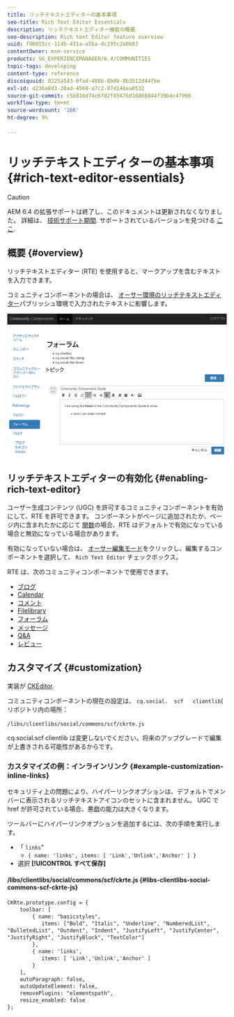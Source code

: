 ```yaml
---
title: リッチテキストエディターの基本事項
seo-title: Rich Text Editor Essentials
description: リッチテキストエディター機能の概要
seo-description: Rich text Editor feature overview
uuid: f96015cc-114b-431a-a5ba-dc195c2a0b83
contentOwner: msm-service
products: SG_EXPERIENCEMANAGER/6.4/COMMUNITIES
topic-tags: developing
content-type: reference
discoiquuid: 0225a543-0fad-488b-8b0b-8b3512d44fbe
exl-id: d236a8d3-20ad-4568-a7c2-87d146aa0532
source-git-commit: c5b816d74c6f02f85476d16868844f39b4c47996
workflow-type: tm+mt
source-wordcount: '266'
ht-degree: 9%

---
```


# リッチテキストエディターの基本事項 {#rich-text-editor-essentials}

>[!CAUTION]
>
>AEM 6.4 の拡張サポートは終了し、このドキュメントは更新されなくなりました。 詳細は、 [技術サポート期間](https://helpx.adobe.com/jp/support/programs/eol-matrix.html). サポートされているバージョンを見つける [ここ](https://experienceleague.adobe.com/docs/?lang=ja).

## 概要 {#overview}

リッチテキストエディター (RTE) を使用すると、マークアップを含むテキストを入力できます。

コミュニティコンポーネントの場合は、 [オーサー環境のリッチテキストエディター](../../help/sites-authoring/rich-text-editor.md)パブリッシュ環境で入力されたテキストに影響します。

![chlimage_1-410](assets/chlimage_1-410.png)

## リッチテキストエディターの有効化 {#enabling-rich-text-editor}

ユーザー生成コンテンツ (UGC) を許可するコミュニティコンポーネントを有効にして、RTE を許可できます。 コンポーネントがページに追加されたか、ページ内に含まれたかに応じて [関数](functions.md)の場合、RTE はデフォルトで有効になっている場合と無効になっている場合があります。

有効になっていない場合は、 [オーサー編集モード](sites-console.md#authoring-site-content)をクリックし、編集するコンポーネントを選択して、 `Rich Text Editor` チェックボックス。

RTE は、次のコミュニティコンポーネントで使用できます。

* [ブログ](blog-feature.md)
* [Calendar](calendar.md)
* [コメント](comments.md)
* [Filelibrary](file-library.md)
* [フォーラム](forum.md)
* [メッセージ](configure-messaging.md)
* [Q&amp;A](working-with-qna.md)
* [レビュー](reviews.md)

## カスタマイズ {#customization}

実装が [CKEditor](https://www.ckeditor.com/).

コミュニティコンポーネントの現在の設定は、 `cq.social.  scf   clientlib`( リポジトリ内の場所：

`/libs/clientlibs/social/commons/scf/ckrte.js`

cq.social.scf clientlib は変更しないでください。将来のアップグレードで編集が上書きされる可能性があるからです。

### カスタマイズの例：インラインリンク {#example-customization-inline-links}

セキュリティ上の問題により、ハイパーリンクオプションは、デフォルトでメンバーに表示されるリッチテキストアイコンのセットに含まれません。 UGC で href が許可されている場合、悪戯の能力は大きくなります。

ツールバーにハイパーリンクオプションを追加するには、次の手順を実行します。

* 「 `links`&quot;
   * `{ name: 'links', items: [ 'Link','Unlink','Anchor' ] }`
* 選択 **[!UICONTROL すべて保存]**

#### /libs/clientlibs/social/commons/scf/ckrte.js {#libs-clientlibs-social-commons-scf-ckrte-js}

```
CKRte.prototype.config = {
    toolbar: [
        { name: "basicstyles",
           items: ["Bold", "Italic", "Underline", "NumberedList", "BulletedList", "Outdent", "Indent", "JustifyLeft", "JustifyCenter", "JustifyRight", "JustifyBlock", "TextColor"]
        },
        { name: 'links', 
           items: [ 'Link','Unlink','Anchor' ] 
        }
    ],
    autoParagraph: false,
    autoUpdateElement: false,
    removePlugins: "elementspath",
    resize_enabled: false
};
```
